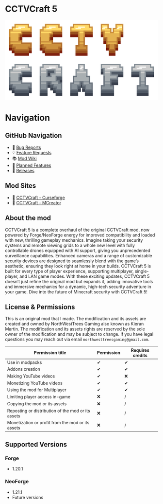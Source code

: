 # CCTVCraft 5
![CCTVCraft Logo](https://github.com/northwesttrees-gaming/cctvcraft/blob/main/pages/logo/cctvcraft_logo.png)

# Navigation
## GitHub Navigation
- 🐞 [Bug Reports](https://github.com/northwesttrees-gaming/cctvcraft5/issues/new/choose)
- 💡 [Feature Requests](https://github.com/northwesttrees-gaming/cctvcraft5/discussions/categories/suggestions)
- 📚 [Mod Wiki](https://github.com/northwesttrees-gaming/cctvcraft5/wiki)
- 🧪 [Planned Features](https://github.com/northwesttrees-gaming/cctvcraft5/wiki/Planned-Features)
- 📁 [Releases](https://github.com/northwesttrees-gaming/cctvcraft5/releases)
## Mod Sites
- 🔗 [CCTVCraft - Curseforge](https://www.curseforge.com/minecraft/mc-mods/cctvcraft)
- 🔗 [CCTVCraft - MCreator](https://mcreator.net/modification/61192/cctv-craft)
## About the mod
CCTVCraft 5 is a complete overhaul of the original CCTVCraft mod, now powered by Forge/NeoForge energy for improved compatibility and loaded with new, thrilling gameplay mechanics. Imagine taking your security systems and remote viewing grids to a whole new level with fully controllable drones equipped with AI support, giving you unprecedented surveillance capabilities. Enhanced cameras and a range of customizable security devices are designed to seamlessly blend with the game’s aesthetic, ensuring they look right at home in your builds. CCTVCraft 5 is built for every type of player experience, supporting multiplayer, single-player, and LAN game modes. With these exciting updates, CCTVCraft 5 doesn’t just refine the original mod but expands it, adding innovative tools and immersive mechanics for a dynamic, high-tech security adventure in your game. Dive into the future of Minecraft security with CCTVCraft 5!
## License & Permissions
This is an original mod that I made. The modification and its assets are created and owned by NorthWestTrees Gaming also known as Kieran Martin. 
The modification and its assets rights are reserved by the sole owner of the modification and may be subject to change. 
If you have legal questions you may reach out via email ``northwesttreesgaming@gmail.com``.

| Permission title | Permission | Requires credits |
| --- | --- | --- |
| Use in modpacks | ✔ | ✔ |
| Addons creation | ✔ | ✔ |
| Making YouTube videos | ✔ | ❌ |
| Monetizing YouTube videos | ✔ | ✔ |
| Using the mod for Multiplayer | ✔ | ✔ |
| Limiting player access in-game | ❌ | / |
| Copying the mod or its assets | ❌ | / |
| Reposting or distribution of the mod or its assets | ❌ | / |
| Monetization or profit from the mod or its assets | ❌ | / |

## Supported Versions
### Forge
- 1.20.1
### NeoForge
- 1.21.1
- Future versions
